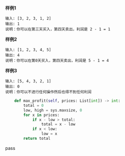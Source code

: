 
**样例1**
```plain
输入: [3, 2, 3, 1, 2]
输出: 1
说明：你可以在第三天买入，第四天卖出，利润是 2 - 1 = 1
```
**样例2**
```plain
输入: [1, 2, 3, 4, 5]
输出: 4
说明：你可以在第0天买入，第四天卖出，利润是 5 - 1 = 4
```
**样例3**
```plain
输入: [5, 4, 3, 2, 1]
输出: 0
说明：你可以不进行任何操作然后也得不到任何利润
```


```python
    def max_profit(self, prices: List[int]) -> int:
        total = 0
        low, high = sys.maxsize, 0
        for x in prices:
            if x - low > total:
                total = x - low
            if x < low:
                low = x
        return total
```
pass